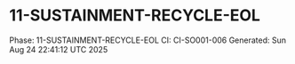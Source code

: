 # 11-SUSTAINMENT-RECYCLE-EOL
Phase: 11-SUSTAINMENT-RECYCLE-EOL
CI: CI-SO001-006
Generated: Sun Aug 24 22:41:12 UTC 2025

